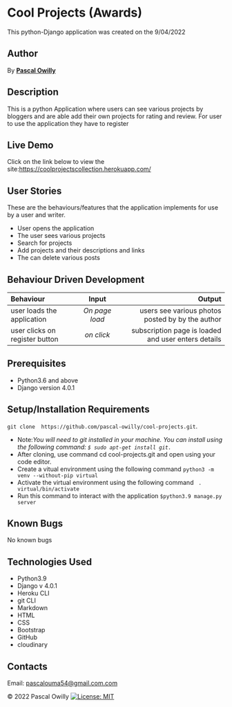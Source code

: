 # Cool Projects (Awards)

This python-Django application was created on the 9/04/2022

 ## Author
 By **[Pascal Owilly](https://github.com/Pascal-Owilly)**

## Description
This is a python Application where users can see various projects by bloggers and are able add their own projects for rating and review. 
For user to use the application they have to register

## Live Demo
Click on the link below to view the site:https://coolprojectscollection.herokuapp.com/

## User Stories
These are the behaviours/features that the application implements for use by a user and writer.

* User opens the application
* The user sees various projects 
* Search for projects
* Add projects and their descriptions and links
* The can delete various posts

## Behaviour Driven Development
| Behaviour | Input | Output |
| :---------------- | :---------------: | ------------------: |
| user loads the application | *On page load* | users see various photos posted by by the author |
| user clicks on register button | *on click* | subscription page is loaded and user enters details| writer clicks on delete photo he creates | *on page load* | the photo is deleted|

## Prerequisites
* Python3.6 and above
* Django version 4.0.1

## Setup/Installation Requirements
`git clone  https://github.com/pascal-owilly/cool-projects.git`. 
* Note:<em>You will need to git installed in your machine. You can install using the following command: `$ sudo apt-get install git.`</em>
* After cloning, use command cd cool-projects.git and open using your code editor. 
* Create a vitual environment using the following command `python3 -m venv --without-pip virtual`
* Activate the virtual environment using the following command ` . virtual/bin/activate`
* Run this command  to interact with the application `$python3.9 manage.py server`


## Known Bugs

No known bugs

## Technologies Used
- Python3.9
- Django v 4.0.1
- Heroku CLI
- git CLI
- Markdown
- HTML
- CSS
- Bootstrap
- GitHub
- cloudinary
## Contacts
Email: pascalouma54@gmail.com.com

&#169; 2022 Pascal Owilly
[![License: MIT](https://img.shields.io/badge/License-MIT-yellow.svg)](https://opensource.org/licenses/MIT)